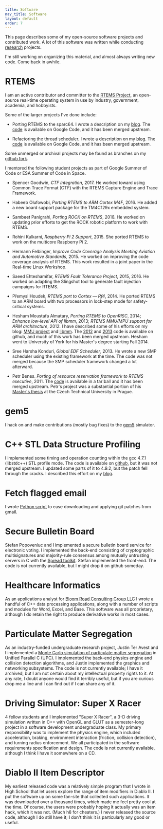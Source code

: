 ```yaml
---
title: Software
nav_title: Software
layout: default
order: 7
---
```


This page describes some of my open-source software projects and contributed
work. A lot of this software was written while conducting
[research](./research.html) projects.

I'm still working on organizing this material, and almost always writing
new code. Come back in awhile.

<!-- Template ...................................
<div class="box">
  <div class="boxtop">PROJECT_TITLE</div>
  <div class="boxp">
    PARAGRAPH DESCRIBING PROJECT
  </div> <br />
  <div class="boxp">
    OPTIONAL ADDL PARAGRAPH(S)
  </div><br />
</div>
..............................................-->

# RTEMS
I am an active contributor and committer to the
[RTEMS Project](www.rtems.org), an
open-source real-time operating system in use by industry, government,
academia, and hobbyists.

Some of the larger projects I've done include:
* Porting RTEMS to the sparc64.
  I wrote a description on my [blog](http://gedare-csphd.blogspot.com/2010/06/sparc-v9-sparc64-rtems.html).
  The [code](http://code.google.com/p/rtemssparc64/)
  is available on Google Code, and it has been merged upstream.

* Refactoring the thread scheduler. I wrote a description on my
  [blog](http://gedare-csphd.blogspot.com/2010/12/rtems-adding-new-scheduler.html).
  The [code](http://code.google.com/p/rtems-sched/)
  is available on Google Code, and it has been merged upstream.

Some unmerged or archival projects may be found as branches on my
[github fork](https://github.com/gedare/rtems).

I mentored the following student projects as part of Google Summer of Code or ESA Summer of Code in Space.
* Spencer Goodwin, <i>CTF Integration</i>, 2017.
  He worked toward using Common Trace Format (CTF) with the RTEMS Capture Engine and Trace Framework.

* Habeeb Olufowobi, <i>Porting RTEMS to ARM Cortex M4F</i>, 2016.
  He added a new board support package for the TM4C129x embedded system.
      
* Sambeet Panigrahi, <i>Porting ROCK on RTEMS</i>, 2016.
  He worked on updating prior efforts to get the ROCK robotic platform
  to work with RTEMS.
     
* Rohini Kulkarni, <i>Raspberry Pi 2 Support</i>, 2015.
  She ported RTEMS to work on the multicore Raspberry Pi 2.

* Hermann Felbinger, <i>Improve Code Coverage Analysis Meeting
  Aviation and Automotive Standards</i>, 2015. He worked on improving
  the code coverage analysis of RTEMS. This work resulted in a joint paper
  in the Real-time Linux Workshop.

* Saeed Ehteshamifar, <i>RTEMS Fault Tolerance Project</i>, 2015, 2016.
  He worked on adapting the Slingshot tool to generate
  fault injection campaigns for RTEMS.

* P&#345;emysl Houdek, <i>RTEMS port to Cortex &mdash; Rf4</i>, 2014.
  He ported RTEMS to an ARM board with two processors in lock-step mode
  for safety-critical systems.

* Hesham Moustafa Almatary,
  <i>Porting RTEMS to OpenRISC</i>, 2014;
  <i>Enhance low-level API of libmm</i>, 2013;
  <i>RTEMS MMU/MPU support for ARM architecture</i>, 2012.
  I have described some of his efforts on my blog:
  [MMU project](http://gedare-csphd.blogspot.com/2012/10/gsoc2012-mmu-project-and-musings.html) and
  [libmm](http://heshamelmatary.blogspot.com/2013/09/inside-low-level-details-of-rtemsmmu.html).
  The [2012](https://github.com/heshamelmatary/rtems-gsoc2012)
  and [2013](https://github.com/heshamelmatary/rtems-gsoc2013)
  code is available on github, and much of this work has been merged upstream.
  Hesham went to University of York for his Master's degree starting Fall 2014.
 
* Sree Harsha Konduri, <i>Global EDF Scheduler</i>, 2013. He wrote a
  new SMP scheduler using the existing framework at the time. The code was
  not merged because the SMP scheduler framework changed a lot afterward.

* Petr Benes.
  <i>Porting of resource reservation framework to RTEMS executive</i>, 2011.
  The [code](http://google-summer-of-code-2011-rtems.googlecode.com/files/petr_benes.tar.gz)
  is available in a tar ball and it has been merged upstream.
  Petr's project was a substantial portion of his
  [Master's thesis](http://support.dce.felk.cvut.cz/mediawiki/images/e/e5/Dp_2011_benes_petr.pdf)
  at the Czech Technical University in Prague.

# gem5
I hack on and make contributions (mostly bug fixes) to the
[gem5](http://www.m5sim.org/Main_Page) simulator.

# C++ STL Data Structure Profiling
I implemented some timing and operation counting within the gcc 4.7.1
(libstdc++) STL profile mode. The code is available on
[github](https://github.com/gedare/stlprof), but it was not merged upstream.
I updated some parts of it to 4.9.2, but the patch fell through
the cracks. I described this effort on my
[blog](http://gedare-csphd.blogspot.com/2013/01/profiling-c-applications-class.html).

# Fetch flagged email
I wrote [Python script](http://code.google.com/p/fetch-flagged-email/)
to ease downloading and applying git patches from gmail.

# Secure Bulletin Board
Stefan Popoveniuc and I implemented a secure bulletin board service for
electronic voting. I implemented the back-end consisting of cryptographic
multisignatures and majority-rule consensus among mutually untrusting servers
in C with the [Spread toolkit](www.spread.org).  Stefan implemented
the front-end.  The code is not currently available, but I might drop it on
github someday.

# Healthcare Informatics
As an applications analyst for 
[Bloom Road Consulting Group LLC](http://www.bloomroad.com/)
I wrote a handful of C++ data processing
applications, along with a number of scripts and modules for Word, Excel,
and Base. This software was all proprietary, although I do retain the right
to produce derivative works in most cases.

# Particulate Matter Segregation
As an industry-funded undergraduate research project, Justin Ter Avest and I
implemented a
[Monte Carlo simulation of particulate matter segregation](http://www.sciencedirect.com/science/article/pii/0032591086850057)
in Unified Parallel C (UPC). I implemented the back-end physics engine and
collision detection algorithms, and Justin implemented the graphics and
networking subsystems.  The code is not currently available; I have it
archived, but I am not certain about my intellectual property rights to it. At
any rate, I doubt anyone would find it terribly useful, but if you are curious
drop me a line and I can find out if I can share any of it.

# Driving Simulator: Super X Racer
4 fellow students and I implemented &quot;Super X Racer&quot;, a 3-D driving
simulation written in C++ with OpenGL and GLUT as a semester-long project in a
software development undergraduate class.  My primary responsibility was to
implement the physics engine, which included acceleration, braking, environment
interaction (friction, collision detection), and turning radius enforcement. We
all participated in the software requirements specification and design.  The
code is not currently available, although I think I have it somewhere on a CD.

# Diablo II Item Descriptor
My earliest released code was a relatively simple program that I wrote in High
School that let users explore the range of item modifiers in Diablo II.  I put
the software up on some fan-site that collected such applications.  It was
downloaded over a thousand times, which made me feel pretty cool at the time.
Of course, the users were probably hoping it actually was an item hack, which
it was not. (Much h8 for cheaters.) I never released the source code, although
I do still have it; I don't think it is particularly any good or useful.

